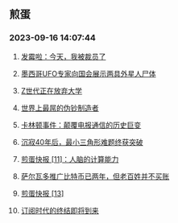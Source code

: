## 煎蛋 
### 2023-09-16 14:07:44

1. [发霉啦：今天，我被裁员了](http://jandan.net/p/114178)

2. [墨西哥UFO专家向国会展示两具外星人尸体](http://jandan.net/p/114204)

3. [Z世代正在放弃大学](http://jandan.net/p/114177)

4. [世界上最屌的伪钞制造者](http://jandan.net/p/114209)

5. [卡林顿事件：颠覆电报通信的历史巨变](http://jandan.net/p/114128)

6. [沉寂40年后，最小三角形难题终获突破](http://jandan.net/p/114160)

7. [煎蛋快报 [11]：人脑的计算能力](http://jandan.net/p/114183)

8. [萨尔瓦多推广比特币已两年，但老百姓并不买账](http://jandan.net/p/114176)

9. [煎蛋快报 [13]](http://jandan.net/p/114214)

10. [订阅时代的终结即将到来](http://jandan.net/p/114189)

